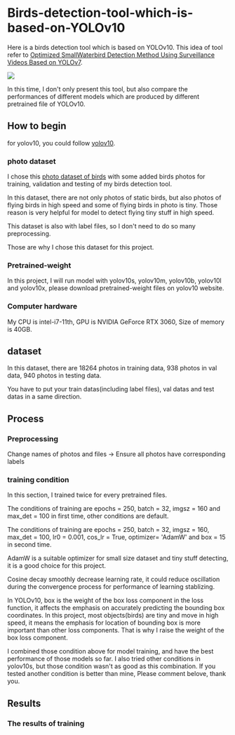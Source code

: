 # Birds-detection-tool-which-is-based-on-YOLOv10
Here is a birds detection tool which is based on YOLOv10. This idea of tool refer to [Optimized SmallWaterbird Detection Method Using
Surveillance Videos Based on YOLOv7](https://www.mdpi.com/2076-2615/13/12/1929#:~:text=This%20study%20describes%20an%20improved,attention%20regions%20and%20monitor%20waterbirds.).

<img src="https://www.mdpi.com/animals/animals-13-01929/article_deploy/html/images/animals-13-01929-g002.png">

In this time, I don't only present this tool, but also compare the performances of different models which are produced by different pretrained file of YOLOv10.

## How to begin
for yolov10, you could follow [yolov10](https://github.com/THU-MIG/yolov10/tree/main). 

### photo dataset
I chose this [photo dataset of birds](https://universe.roboflow.com/yolo-9evjx/birds-wijmc/dataset/2/download) with some added birds photos for training, validation and testing of my birds detection tool.

In this dataset, there are not only photos of static birds, but also photos of flying birds in high speed and some of flying birds in photo is tiny. Those reason is very helpful for model to detect flying tiny stuff in high speed.

This dataset is also with label files, so I don't need to do so many preprocessing.  

Those are why I chose this dataset for this project.

### Pretrained-weight
In this project, I will run model with yolov10s, yolov10m, yolov10b, yolov10l and yolov10x, please download pretrained-weight files on yolov10 website.

### Computer hardware
My CPU is intel-i7-11th, GPU is NVIDIA GeForce RTX 3060, Size of memory is 40GB.

## dataset
In this dataset, there are 18264 photos in training data, 938 photos in val data, 940 photos in testing data.

You have to put your train datas(including label files), val datas and test datas in a same direction.

## Process
### Preprocessing
Change names of photos and files -> Ensure all photos have corresponding labels

### training condition
In this section, I trained twice for every pretrained files.

The conditions of training are epochs = 250, batch = 32, imgsz = 160 and max_det = 100 in first time, other conditions are default.

The conditions of training are epochs = 250, batch = 32, imgsz = 160, max_det = 100, lr0 = 0.001, cos_lr = True, optimizer= 'AdamW' and box = 15 in second time.

AdamW is a suitable optimizer for small size dataset and tiny stuff detecting, it is a good choice for this project.

Cosine decay smoothly decrease learning rate, it could reduce oscillation during the convergence process for performance of learning stablizing.

In YOLOv10, box is the weight of the box loss component in the loss function, it affects the emphasis on accurately predicting the bounding box coordinates.
In this project, most objects(birds) are tiny and move in high speed, it means the emphasis for location of bounding box is more important than other loss components. That is why I raise the weight of the box loss component.

I combined those condition above for model training, and have the best performance of those models so far. I also tried other conditions in yolov10s, but those condition wasn't as good as this combination.
If you tested another condition is better than mine, Please comment belove, thank you.

## Results
### The results of training

